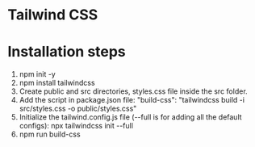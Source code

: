 # Tailwind CSS

# Installation steps

1. npm init -y
2. npm install tailwindcss
3. Create public and src directories, styles.css file inside the src folder.
4. Add the script in package.json file:
   "build-css": "tailwindcss build -i src/styles.css -o public/styles.css"
5. Initialize the tailwind.config.js file (--full is for adding all the default configs):
    npx tailwindcss init --full 
6. npm run build-css
